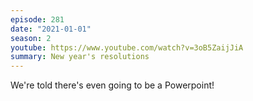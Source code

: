 ```yaml
---
episode: 281
date: "2021-01-01"
season: 2
youtube: https://www.youtube.com/watch?v=3oB5ZaijJiA
summary: New year's resolutions
---
```

We're told there's even going to be a Powerpoint!
